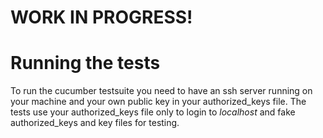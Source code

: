 WORK IN PROGRESS!
=================


Running the tests
=================

To run the cucumber testsuite you need to have an ssh server running on your machine and your own public key in your authorized_keys file.
The tests use your authorized_keys file only to login to _localhost_ and fake authorized_keys and key files for testing.
